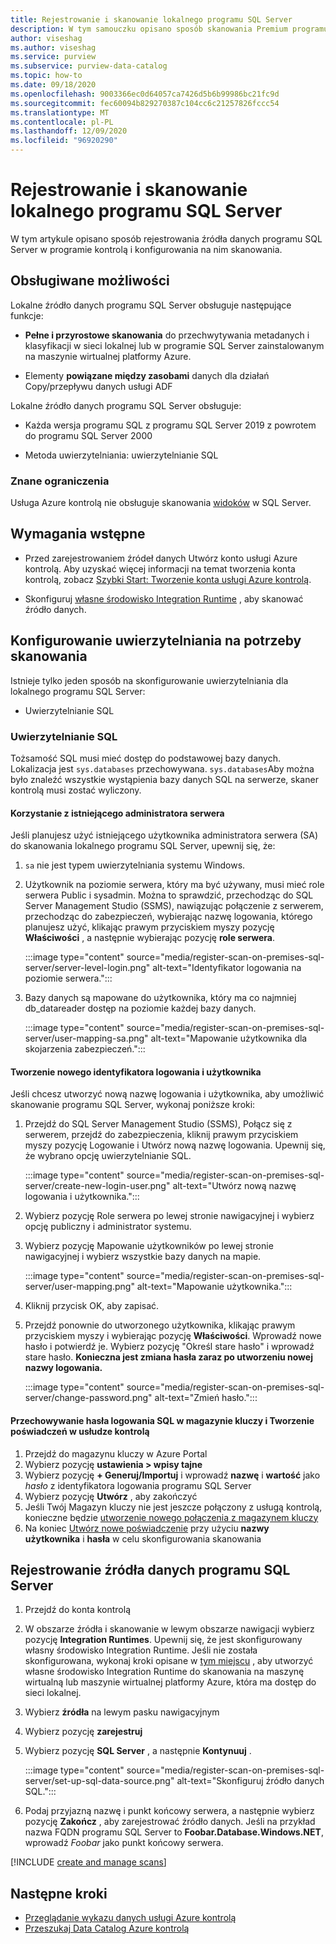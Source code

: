 ```yaml
---
title: Rejestrowanie i skanowanie lokalnego programu SQL Server
description: W tym samouczku opisano sposób skanowania Premium programu SQL Server przy użyciu samodzielnego środowiska IR.
author: viseshag
ms.author: viseshag
ms.service: purview
ms.subservice: purview-data-catalog
ms.topic: how-to
ms.date: 09/18/2020
ms.openlocfilehash: 9003366ec0d64057ca7426d5b6b99986bc21fc9d
ms.sourcegitcommit: fec60094b829270387c104cc6c21257826fccc54
ms.translationtype: MT
ms.contentlocale: pl-PL
ms.lasthandoff: 12/09/2020
ms.locfileid: "96920290"
---
```

# <a name="register-and-scan-an-on-premises-sql-server"></a>Rejestrowanie i skanowanie lokalnego programu SQL Server

W tym artykule opisano sposób rejestrowania źródła danych programu SQL Server w programie kontrolą i konfigurowania na nim skanowania.

## <a name="supported-capabilities"></a>Obsługiwane możliwości

Lokalne źródło danych programu SQL Server obsługuje następujące funkcje:

- **Pełne i przyrostowe skanowania** do przechwytywania metadanych i klasyfikacji w sieci lokalnej lub w programie SQL Server zainstalowanym na maszynie wirtualnej platformy Azure.

- Elementy **powiązane między zasobami** danych dla działań Copy/przepływu danych usługi ADF

Lokalne źródło danych programu SQL Server obsługuje:

- Każda wersja programu SQL z programu SQL Server 2019 z powrotem do programu SQL Server 2000

- Metoda uwierzytelniania: uwierzytelnianie SQL

### <a name="known-limitations"></a>Znane ograniczenia

Usługa Azure kontrolą nie obsługuje skanowania [widoków](https://docs.microsoft.com/sql/relational-databases/views/views?view=sql-server-ver15) w SQL Server. 

## <a name="prerequisites"></a>Wymagania wstępne

- Przed zarejestrowaniem źródeł danych Utwórz konto usługi Azure kontrolą. Aby uzyskać więcej informacji na temat tworzenia konta kontrolą, zobacz [Szybki Start: Tworzenie konta usługi Azure kontrolą](create-catalog-portal.md).

- Skonfiguruj [własne środowisko Integration Runtime](manage-integration-runtimes.md) , aby skanować źródło danych.

## <a name="setting-up-authentication-for-a-scan"></a>Konfigurowanie uwierzytelniania na potrzeby skanowania

Istnieje tylko jeden sposób na skonfigurowanie uwierzytelniania dla lokalnego programu SQL Server:

- Uwierzytelnianie SQL

### <a name="sql-authentication"></a>Uwierzytelnianie SQL

Tożsamość SQL musi mieć dostęp do podstawowej bazy danych. Lokalizacja jest `sys.databases` przechowywana. `sys.databases`Aby można było znaleźć wszystkie wystąpienia bazy danych SQL na serwerze, skaner kontrolą musi zostać wyliczony.

#### <a name="using-an-existing-server-administrator"></a>Korzystanie z istniejącego administratora serwera

Jeśli planujesz użyć istniejącego użytkownika administratora serwera (SA) do skanowania lokalnego programu SQL Server, upewnij się, że:

1. `sa` nie jest typem uwierzytelniania systemu Windows.

2. Użytkownik na poziomie serwera, który ma być używany, musi mieć role serwera Public i sysadmin. Można to sprawdzić, przechodząc do SQL Server Management Studio (SSMS), nawiązując połączenie z serwerem, przechodząc do zabezpieczeń, wybierając nazwę logowania, którego planujesz użyć, klikając prawym przyciskiem myszy pozycję **Właściwości** , a następnie wybierając pozycję **role serwera**.

   :::image type="content" source="media/register-scan-on-premises-sql-server/server-level-login.png" alt-text="Identyfikator logowania na poziomie serwera.":::

3. Bazy danych są mapowane do użytkownika, który ma co najmniej db_datareader dostęp na poziomie każdej bazy danych.

   :::image type="content" source="media/register-scan-on-premises-sql-server/user-mapping-sa.png" alt-text="Mapowanie użytkownika dla skojarzenia zabezpieczeń.":::

#### <a name="creating-a-new-login-and-user"></a>Tworzenie nowego identyfikatora logowania i użytkownika

Jeśli chcesz utworzyć nową nazwę logowania i użytkownika, aby umożliwić skanowanie programu SQL Server, wykonaj poniższe kroki:

1. Przejdź do SQL Server Management Studio (SSMS), Połącz się z serwerem, przejdź do zabezpieczenia, kliknij prawym przyciskiem myszy pozycję Logowanie i Utwórz nową nazwę logowania. Upewnij się, że wybrano opcję uwierzytelnianie SQL.

   :::image type="content" source="media/register-scan-on-premises-sql-server/create-new-login-user.png" alt-text="Utwórz nową nazwę logowania i użytkownika.":::

2. Wybierz pozycję Role serwera po lewej stronie nawigacyjnej i wybierz opcję publiczny i administrator systemu.

3. Wybierz pozycję Mapowanie użytkowników po lewej stronie nawigacyjnej i wybierz wszystkie bazy danych na mapie.

   :::image type="content" source="media/register-scan-on-premises-sql-server/user-mapping.png" alt-text="Mapowanie użytkownika.":::

4. Kliknij przycisk OK, aby zapisać.

5. Przejdź ponownie do utworzonego użytkownika, klikając prawym przyciskiem myszy i wybierając pozycję **Właściwości**. Wprowadź nowe hasło i potwierdź je. Wybierz pozycję "Określ stare hasło" i wprowadź stare hasło. **Konieczna jest zmiana hasła zaraz po utworzeniu nowej nazwy logowania.**

   :::image type="content" source="media/register-scan-on-premises-sql-server/change-password.png" alt-text="Zmień hasło.":::

#### <a name="storing-your-sql-login-password-in-a-key-vault-and-creating-a-credential-in-purview"></a>Przechowywanie hasła logowania SQL w magazynie kluczy i Tworzenie poświadczeń w usłudze kontrolą

1. Przejdź do magazynu kluczy w Azure Portal
1. Wybierz pozycję **ustawienia > wpisy tajne**
1. Wybierz pozycję **+ Generuj/Importuj** i wprowadź **nazwę** i **wartość** jako *hasło* z identyfikatora logowania programu SQL Server
1. Wybierz pozycję **Utwórz** , aby zakończyć
1. Jeśli Twój Magazyn kluczy nie jest jeszcze połączony z usługą kontrolą, konieczne będzie [utworzenie nowego połączenia z magazynem kluczy](manage-credentials.md#create-azure-key-vaults-connections-in-your-azure-purview-account)
1. Na koniec [Utwórz nowe poświadczenie](manage-credentials.md#create-a-new-credential) przy użyciu **nazwy użytkownika** i **hasła** w celu skonfigurowania skanowania

## <a name="register-a-sql-server-data-source"></a>Rejestrowanie źródła danych programu SQL Server

1. Przejdź do konta kontrolą

1. W obszarze źródła i skanowanie w lewym obszarze nawigacji wybierz pozycję **Integration Runtimes**. Upewnij się, że jest skonfigurowany własny środowisko Integration Runtime. Jeśli nie została skonfigurowana, wykonaj kroki opisane w [tym miejscu](manage-integration-runtimes.md) , aby utworzyć własne środowisko Integration Runtime do skanowania na maszynę wirtualną lub maszynie wirtualnej platformy Azure, która ma dostęp do sieci lokalnej.

1. Wybierz **źródła** na lewym pasku nawigacyjnym

1. Wybierz pozycję **zarejestruj**

1. Wybierz pozycję **SQL Server** , a następnie **Kontynuuj** .

   :::image type="content" source="media/register-scan-on-premises-sql-server/set-up-sql-data-source.png" alt-text="Skonfiguruj źródło danych SQL.":::

5. Podaj przyjazną nazwę i punkt końcowy serwera, a następnie wybierz pozycję **Zakończ** , aby zarejestrować źródło danych. Jeśli na przykład nazwa FQDN programu SQL Server to **Foobar.Database.Windows.NET**, wprowadź *Foobar* jako punkt końcowy serwera.

[!INCLUDE [create and manage scans](includes/manage-scans.md)]

## <a name="next-steps"></a>Następne kroki

- [Przeglądanie wykazu danych usługi Azure kontrolą](how-to-browse-catalog.md)
- [Przeszukaj Data Catalog Azure kontrolą](how-to-search-catalog.md)
